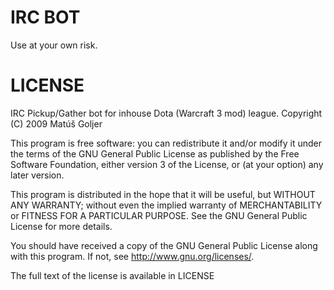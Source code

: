 IRC BOT
=======

Use at your own risk.

LICENSE
=======

IRC Pickup/Gather bot for inhouse Dota (Warcraft 3 mod) league.
Copyright (C) 2009 Matúš Goljer

This program is free software: you can redistribute it and/or modify
it under the terms of the GNU General Public License as published by
the Free Software Foundation, either version 3 of the License, or
(at your option) any later version.

This program is distributed in the hope that it will be useful,
but WITHOUT ANY WARRANTY; without even the implied warranty of
MERCHANTABILITY or FITNESS FOR A PARTICULAR PURPOSE.  See the
GNU General Public License for more details.

You should have received a copy of the GNU General Public License
along with this program.  If not, see <http://www.gnu.org/licenses/>.


The full text of the license is available in LICENSE

